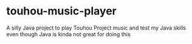 # touhou-music-player
A silly Java project to play Touhou Project music and test my Java skills even though Java is kinda not great for doing this
